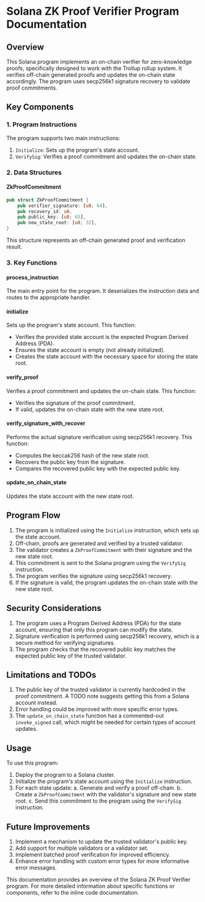 # Solana ZK Proof Verifier Program Documentation

## Overview

This Solana program implements an on-chain verifier for zero-knowledge proofs, specifically designed to work with the Trollup rollup system. It verifies off-chain generated proofs and updates the on-chain state accordingly. The program uses secp256k1 signature recovery to validate proof commitments.

## Key Components

### 1. Program Instructions

The program supports two main instructions:

1. `Initialize`: Sets up the program's state account.
2. `VerifySig`: Verifies a proof commitment and updates the on-chain state.

### 2. Data Structures

#### ZkProofCommitment

```rust
pub struct ZkProofCommitment {
    pub verifier_signature: [u8; 64],
    pub recovery_id: u8,
    pub public_key: [u8; 65],
    pub new_state_root: [u8; 32],
}
```

This structure represents an off-chain generated proof and verification result.

### 3. Key Functions

#### process_instruction

The main entry point for the program. It deserializes the instruction data and routes to the appropriate handler.

#### initialize

Sets up the program's state account. This function:
- Verifies the provided state account is the expected Program Derived Address (PDA).
- Ensures the state account is empty (not already initialized).
- Creates the state account with the necessary space for storing the state root.

#### verify_proof

Verifies a proof commitment and updates the on-chain state. This function:
- Verifies the signature of the proof commitment.
- If valid, updates the on-chain state with the new state root.

#### verify_signature_with_recover

Performs the actual signature verification using secp256k1 recovery. This function:
- Computes the keccak256 hash of the new state root.
- Recovers the public key from the signature.
- Compares the recovered public key with the expected public key.

#### update_on_chain_state

Updates the state account with the new state root.

## Program Flow

1. The program is initialized using the `Initialize` instruction, which sets up the state account.
2. Off-chain, proofs are generated and verified by a trusted validator.
3. The validator creates a `ZkProofCommitment` with their signature and the new state root.
4. This commitment is sent to the Solana program using the `VerifySig` instruction.
5. The program verifies the signature using secp256k1 recovery.
6. If the signature is valid, the program updates the on-chain state with the new state root.

## Security Considerations

1. The program uses a Program Derived Address (PDA) for the state account, ensuring that only this program can modify the state.
2. Signature verification is performed using secp256k1 recovery, which is a secure method for verifying signatures.
3. The program checks that the recovered public key matches the expected public key of the trusted validator.

## Limitations and TODOs

1. The public key of the trusted validator is currently hardcoded in the proof commitment. A TODO note suggests getting this from a Solana account instead.
2. Error handling could be improved with more specific error types.
3. The `update_on_chain_state` function has a commented-out `invoke_signed` call, which might be needed for certain types of account updates.

## Usage

To use this program:

1. Deploy the program to a Solana cluster.
2. Initialize the program's state account using the `Initialize` instruction.
3. For each state update:
   a. Generate and verify a proof off-chain.
   b. Create a `ZkProofCommitment` with the validator's signature and new state root.
   c. Send this commitment to the program using the `VerifySig` instruction.

## Future Improvements

1. Implement a mechanism to update the trusted validator's public key.
2. Add support for multiple validators or a validator set.
3. Implement batched proof verification for improved efficiency.
4. Enhance error handling with custom error types for more informative error messages.

This documentation provides an overview of the Solana ZK Proof Verifier program. For more detailed information about specific functions or components, refer to the inline code documentation.